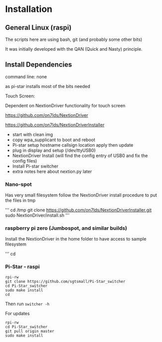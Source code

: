 # Installation

## General Linux (raspi)
 The scripts here are using bash, git (and probably some other bits)

It was initially developed with the QAN (Quick and Nasty) principle.

## Install Dependencies

command line: none

as pi-star installs most of the bits needed

Touch Screen:

Dependent on NextionDriver functionality for touch screen

https://github.com/on7lds/NextionDriver

https://github.com/on7lds/NextionDriverInstaller

* start with clean img
* copy wpa_supplicant to boot and reboot
* Pi-star setup hostname callsign location apply then update
* plug in display and setup (/dev/ttyUSB0)
* NextionDriver Install (will find the config entry of USB0 and fix the config files)
* Install Pi-star switcher
* extra notes here about nextion.py later

### Nano-spot

Has very small filesystem follow the NextionDriver install procedure to put the files in tmp

'''
cd /tmp
git clone https://github.com/on7lds/NextionDriverInstaller.git
sudo NextionDriver/install.sh
'''

### raspberry pi zero (Jumbospot, and similar builds)

Install the NextionDriver in the home folder to have access to sample filesystem


'''
cd


### Pi-Star - raspi

```
rpi-rw
git clone https://github.com/sgtsmall/Pi-Star_switcher
cd Pi-Star_switcher
sudo make install
cd

```

Then run
```switcher -h```


For updates

```
rpi-rw
cd Pi-Star_switcher
git pull origin master
sudo make install
```
